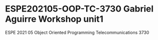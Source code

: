 # ESPE202105-OOP-TC-3730 Gabriel Aguirre Workshop unit1
ESPE 2021 05 Object Oriented Programming Telecommunications 3730

